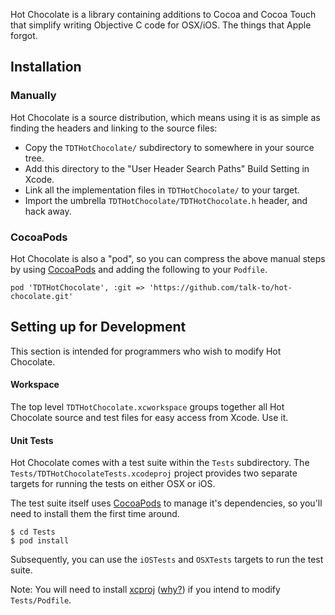 Hot Chocolate is a library containing additions to Cocoa and Cocoa Touch that
simplify writing Objective C code for OSX/iOS. The things that Apple forgot.

## Installation

### Manually

Hot Chocolate is a source distribution, which means using it is as simple as
finding the headers and linking to the source files:

* Copy the `TDTHotChocolate/` subdirectory to somewhere in your source tree.
* Add this directory to the "User Header Search Paths" Build Setting in Xcode.
* Link all the implementation files in `TDTHotChocolate/` to your target.
* Import the umbrella `TDTHotChocolate/TDTHotChocolate.h` header, and hack away.

### CocoaPods

Hot Chocolate is also a "pod", so you can compress the above manual steps by
using [CocoaPods] and adding the following to your `Podfile`.

    pod 'TDTHotChocolate', :git => 'https://github.com/talk-to/hot-chocolate.git'


## Setting up for Development

This section is intended for programmers who wish to modify Hot Chocolate.

#### Workspace

The top level `TDTHotChocolate.xcworkspace` groups together all Hot Chocolate
source and test files for easy access from Xcode. Use it.

#### Unit Tests

Hot Chocolate comes with a test suite within the `Tests` subdirectory. The
`Tests/TDTHotChocolateTests.xcodeproj` project provides two separate targets
for running the tests on either OSX or iOS.

The test suite itself uses [CocoaPods] to manage it's dependencies, so you'll
need to install them the first time around.

    $ cd Tests
    $ pod install

Subsequently, you can use the `iOSTests` and `OSXTests` targets to run the
test suite.

Note: You will need to install [xcproj] ([why?][whyxcproj]) if you intend to
modify `Tests/Podfile`.

[CocoaPods]: http://cocoapods.org/ ""
[xcproj]: https://github.com/0xced/xcproj "xcproj"
[whyxcproj]: https://github.com/CocoaPods/CocoaPods/wiki/Generate-ASCII-format-xcodeproj 
